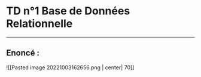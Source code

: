 # TD n°1 Base de Données Relationnelle
---
## Enoncé :
![[Pasted image 20221003162656.png | center| 70]]